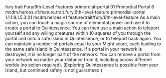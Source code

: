 <ability>
  <metadata>
    <class>fury</class>
    <feature_type>trait</feature_type>
    <file_dpath>Fury/6th-Level Features</file_dpath>
    <item_id>primordial-portal</item_id>
    <item_index>01</item_index>
    <item_name>Primordial Portal</item_name>
    <level>6</level>
    <scc>mcdm.heroes.v1:feature.trait.fury.6th-level-feature:primordial-portal</scc>
    <scdc>1.1.1:9.1.5.3:01</scdc>
    <source>mcdm.heroes.v1</source>
    <type>feature/trait/fury/6th-level-feature</type>
  </metadata>
  <effects>
    <effect type="mundane">As a main action, you can touch a magic source of elemental power and use it to create a portal to Quintessence. You can then use a main action to teleport yourself and any willing creatures within 10 squares of you through the portal and onto a safe island in Quintessence, or to teleport back again. You can maintain a number of portals equal to your Might score, each leading to the same safe island in Quintessence. If a portal in your network is destroyed, it is no longer part of the network. You can remove a portal from your network no matter your distance from it, including across different worlds (no action required).
(Exploring Quintessence is possible from your island, but continued safety is not guaranteed.)</effect>
  </effects>
</ability>
